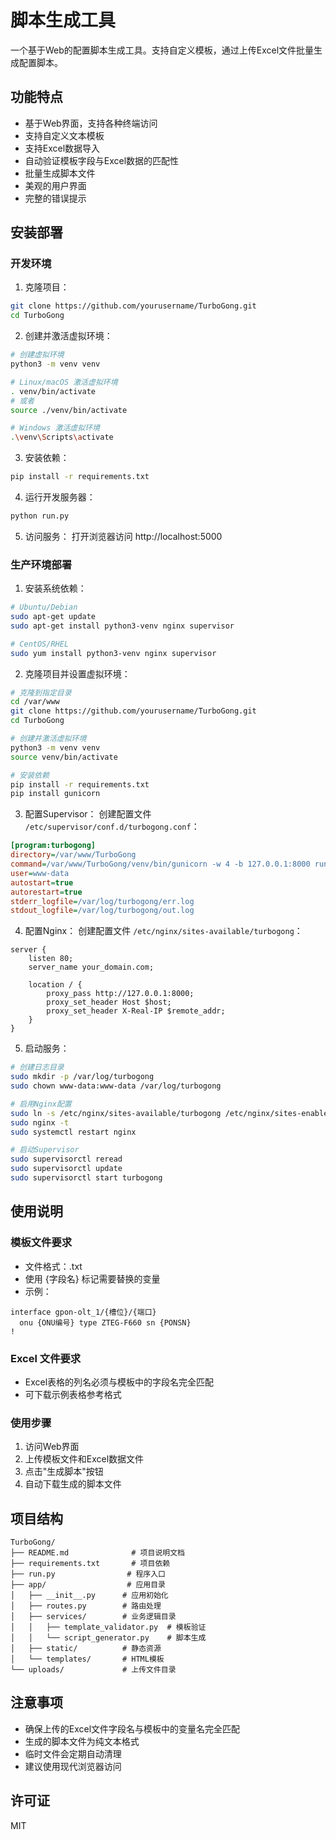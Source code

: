 # 脚本生成工具

一个基于Web的配置脚本生成工具。支持自定义模板，通过上传Excel文件批量生成配置脚本。

## 功能特点

- 基于Web界面，支持各种终端访问
- 支持自定义文本模板
- 支持Excel数据导入
- 自动验证模板字段与Excel数据的匹配性
- 批量生成脚本文件
- 美观的用户界面
- 完整的错误提示

## 安装部署

### 开发环境

1. 克隆项目：
```bash
git clone https://github.com/yourusername/TurboGong.git
cd TurboGong
```

2. 创建并激活虚拟环境：
```bash
# 创建虚拟环境
python3 -m venv venv

# Linux/macOS 激活虚拟环境
. venv/bin/activate
# 或者
source ./venv/bin/activate

# Windows 激活虚拟环境
.\venv\Scripts\activate
```

3. 安装依赖：
```bash
pip install -r requirements.txt
```

4. 运行开发服务器：
```bash
python run.py
```

5. 访问服务：
打开浏览器访问 http://localhost:5000

### 生产环境部署

1. 安装系统依赖：
```bash
# Ubuntu/Debian
sudo apt-get update
sudo apt-get install python3-venv nginx supervisor

# CentOS/RHEL
sudo yum install python3-venv nginx supervisor
```

2. 克隆项目并设置虚拟环境：
```bash
# 克隆到指定目录
cd /var/www
git clone https://github.com/yourusername/TurboGong.git
cd TurboGong

# 创建并激活虚拟环境
python3 -m venv venv
source venv/bin/activate

# 安装依赖
pip install -r requirements.txt
pip install gunicorn
```

3. 配置Supervisor：
创建配置文件 `/etc/supervisor/conf.d/turbogong.conf`：
```ini
[program:turbogong]
directory=/var/www/TurboGong
command=/var/www/TurboGong/venv/bin/gunicorn -w 4 -b 127.0.0.1:8000 run:app
user=www-data
autostart=true
autorestart=true
stderr_logfile=/var/log/turbogong/err.log
stdout_logfile=/var/log/turbogong/out.log
```

4. 配置Nginx：
创建配置文件 `/etc/nginx/sites-available/turbogong`：
```nginx
server {
    listen 80;
    server_name your_domain.com;

    location / {
        proxy_pass http://127.0.0.1:8000;
        proxy_set_header Host $host;
        proxy_set_header X-Real-IP $remote_addr;
    }
}
```

5. 启动服务：
```bash
# 创建日志目录
sudo mkdir -p /var/log/turbogong
sudo chown www-data:www-data /var/log/turbogong

# 启用Nginx配置
sudo ln -s /etc/nginx/sites-available/turbogong /etc/nginx/sites-enabled/
sudo nginx -t
sudo systemctl restart nginx

# 启动Supervisor
sudo supervisorctl reread
sudo supervisorctl update
sudo supervisorctl start turbogong
```

## 使用说明

### 模板文件要求
- 文件格式：.txt
- 使用 {字段名} 标记需要替换的变量
- 示例：
```configure terminal 
interface gpon-olt_1/{槽位}/{端口}
  onu {ONU编号} type ZTEG-F660 sn {PONSN}  
!
```

### Excel 文件要求
- Excel表格的列名必须与模板中的字段名完全匹配
- 可下载示例表格参考格式

### 使用步骤
1. 访问Web界面
2. 上传模板文件和Excel数据文件
3. 点击"生成脚本"按钮
4. 自动下载生成的脚本文件

## 项目结构

```
TurboGong/
├── README.md              # 项目说明文档
├── requirements.txt       # 项目依赖
├── run.py                # 程序入口
├── app/                  # 应用目录
│   ├── __init__.py      # 应用初始化
│   ├── routes.py        # 路由处理
│   ├── services/        # 业务逻辑目录
│   │   ├── template_validator.py  # 模板验证
│   │   └── script_generator.py    # 脚本生成
│   ├── static/          # 静态资源
│   └── templates/       # HTML模板
└── uploads/             # 上传文件目录
```

## 注意事项

- 确保上传的Excel文件字段名与模板中的变量名完全匹配
- 生成的脚本文件为纯文本格式
- 临时文件会定期自动清理
- 建议使用现代浏览器访问

## 许可证

MIT